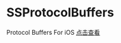 # SSProtocolBuffers
Protocol Buffers For iOS
[点击查看](http://viicat.com/2017/01/03/ProtocolBuffers%E4%BD%BF%E7%94%A8/ "iOS 中使用Protocl Buffers")
